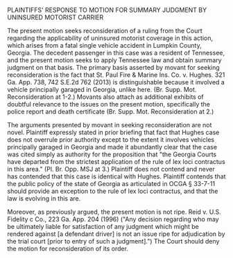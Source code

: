 
PLAINTIFFS' RESPONSE TO MOTION FOR SUMMARY JUDGMENT BY UNINSURED MOTORIST CARRIER

The present motion seeks reconsideration of a ruling from the Court regarding the applicability of uninsured motorist coverage in this action, which arises from a fatal single vehicle accident in Lumpkin County, Georgia. The decedent passenger in this case was a resident of Tennessee, and the present motion seeks to apply Tennessee law and obtain summary judgment on that basis. The primary basis asserted by movant for seeking reconsideration is the fact that St. Paul Fire & Marine Ins. Co. v. Hughes. 321 Ga. App. 738, 742 S.E.2d 762 (2013) is distinguishable because it involved a vehicle principally garaged in Georgia, unlike here. (Br. Supp. Mot. Reconsideration at 1-2.) Movants also attach as additional exhibits of doubtful relevance to the issues on the present motion, specifically the police report and death certificate (Br. Supp. Mot. Reconsideration at 2.)

The arguments presented by movant in seeking reconsideration are not novel. Plaintiff expressly stated in prior briefing that fact that Hughes case does not overrule prior authority except to the extent it involves vehicles principally garaged in Georgia and made it abundantly clear that the case was cited simply as authority for the proposition that "the Georgia Courts have departed from the strictest application of the rule of lex loci contractus in this area." (Pl. Br. Opp. MSJ at 3.) Plaintiff does not contend and never has contended that this case is identical with Hughes. Plaintiff contends that the public policy of the state of Georgia as articulated in OCGA § 33-7-11 should provide an exception to the rule of lex loci contractus, and that the law is evolving in this are.

Moreover, as previously argued, the present motion is not ripe. Reid v. U.S. Fidelity c Co., 223 Ga. App. 204 (1996) ("Any decision regarding who may be ultimately liable for satisfaction of any judgment which might be rendered against [a defendant driver] is not an issue ripe for adjudication by the trial court [prior to entry of such a judgment].") The Court should deny the motion for reconsideration of its order.
